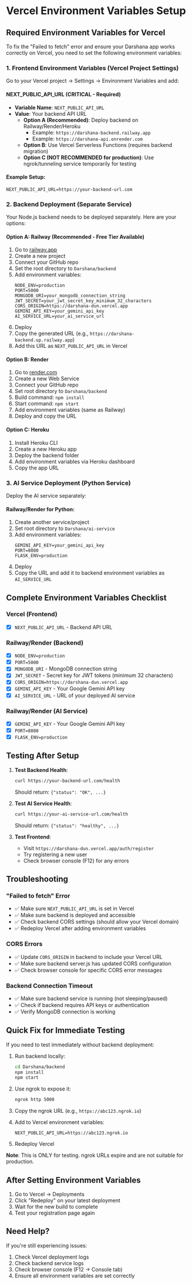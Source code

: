 # Vercel Environment Variables Setup

## Required Environment Variables for Vercel

To fix the "Failed to fetch" error and ensure your Darshana app works correctly on Vercel, you need to set the following environment variables:

### 1. Frontend Environment Variables (Vercel Project Settings)

Go to your Vercel project → Settings → Environment Variables and add:

#### **NEXT_PUBLIC_API_URL** (CRITICAL - Required)
- **Variable Name**: `NEXT_PUBLIC_API_URL`
- **Value**: Your backend API URL
  - **Option A (Recommended)**: Deploy backend on Railway/Render/Heroku
    - Example: `https://darshana-backend.railway.app`
    - Example: `https://darshana-api.onrender.com`
  - **Option B**: Use Vercel Serverless Functions (requires backend migration)
  - **Option C (NOT RECOMMENDED for production)**: Use ngrok/tunneling service temporarily for testing

#### **Example Setup**:
```env
NEXT_PUBLIC_API_URL=https://your-backend-url.com
```

### 2. Backend Deployment (Separate Service)

Your Node.js backend needs to be deployed separately. Here are your options:

#### Option A: Railway (Recommended - Free Tier Available)
1. Go to [railway.app](https://railway.app)
2. Create a new project
3. Connect your GitHub repo
4. Set the root directory to `Darshana/backend`
5. Add environment variables:
   ```env
   NODE_ENV=production
   PORT=5000
   MONGODB_URI=your_mongodb_connection_string
   JWT_SECRET=your_jwt_secret_key_minimum_32_characters
   CORS_ORIGIN=https://darshana-dun.vercel.app
   GEMINI_API_KEY=your_gemini_api_key
   AI_SERVICE_URL=your_ai_service_url
   ```
6. Deploy
7. Copy the generated URL (e.g., `https://darshana-backend.up.railway.app`)
8. Add this URL as `NEXT_PUBLIC_API_URL` in Vercel

#### Option B: Render
1. Go to [render.com](https://render.com)
2. Create a new Web Service
3. Connect your GitHub repo
4. Set root directory to `Darshana/backend`
5. Build command: `npm install`
6. Start command: `npm start`
7. Add environment variables (same as Railway)
8. Deploy and copy the URL

#### Option C: Heroku
1. Install Heroku CLI
2. Create a new Heroku app
3. Deploy the backend folder
4. Add environment variables via Heroku dashboard
5. Copy the app URL

### 3. AI Service Deployment (Python Service)

Deploy the AI service separately:

#### Railway/Render for Python:
1. Create another service/project
2. Set root directory to `Darshana/ai-service`
3. Add environment variables:
   ```env
   GEMINI_API_KEY=your_gemini_api_key
   PORT=8080
   FLASK_ENV=production
   ```
4. Deploy
5. Copy the URL and add it to backend environment variables as `AI_SERVICE_URL`

## Complete Environment Variables Checklist

### Vercel (Frontend)
- [x] `NEXT_PUBLIC_API_URL` - Backend API URL

### Railway/Render (Backend)
- [x] `NODE_ENV=production`
- [x] `PORT=5000`
- [x] `MONGODB_URI` - MongoDB connection string
- [x] `JWT_SECRET` - Secret key for JWT tokens (minimum 32 characters)
- [x] `CORS_ORIGIN=https://darshana-dun.vercel.app`
- [x] `GEMINI_API_KEY` - Your Google Gemini API key
- [x] `AI_SERVICE_URL` - URL of your deployed AI service

### Railway/Render (AI Service)
- [x] `GEMINI_API_KEY` - Your Google Gemini API key
- [x] `PORT=8080`
- [x] `FLASK_ENV=production`

## Testing After Setup

1. **Test Backend Health**:
   ```bash
   curl https://your-backend-url.com/health
   ```
   Should return: `{"status": "OK", ...}`

2. **Test AI Service Health**:
   ```bash
   curl https://your-ai-service-url.com/health
   ```
   Should return: `{"status": "healthy", ...}`

3. **Test Frontend**:
   - Visit `https://darshana-dun.vercel.app/auth/register`
   - Try registering a new user
   - Check browser console (F12) for any errors

## Troubleshooting

### "Failed to fetch" Error
- ✅ Make sure `NEXT_PUBLIC_API_URL` is set in Vercel
- ✅ Make sure backend is deployed and accessible
- ✅ Check backend CORS settings (should allow your Vercel domain)
- ✅ Redeploy Vercel after adding environment variables

### CORS Errors
- ✅ Update `CORS_ORIGIN` in backend to include your Vercel URL
- ✅ Make sure backend server.js has updated CORS configuration
- ✅ Check browser console for specific CORS error messages

### Backend Connection Timeout
- ✅ Make sure backend service is running (not sleeping/paused)
- ✅ Check if backend requires API keys or authentication
- ✅ Verify MongoDB connection is working

## Quick Fix for Immediate Testing

If you need to test immediately without backend deployment:

1. Run backend locally:
   ```bash
   cd Darshana/backend
   npm install
   npm start
   ```

2. Use ngrok to expose it:
   ```bash
   ngrok http 5000
   ```

3. Copy the ngrok URL (e.g., `https://abc123.ngrok.io`)

4. Add to Vercel environment variables:
   ```env
   NEXT_PUBLIC_API_URL=https://abc123.ngrok.io
   ```

5. Redeploy Vercel

**Note**: This is ONLY for testing. ngrok URLs expire and are not suitable for production.

## After Setting Environment Variables

1. Go to Vercel → Deployments
2. Click "Redeploy" on your latest deployment
3. Wait for the new build to complete
4. Test your registration page again

## Need Help?

If you're still experiencing issues:
1. Check Vercel deployment logs
2. Check backend service logs
3. Check browser console (F12 → Console tab)
4. Ensure all environment variables are set correctly

